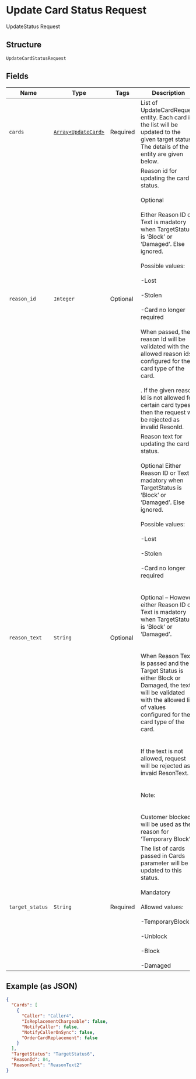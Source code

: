 
# Update Card Status Request

UpdateStatus Request

## Structure

`UpdateCardStatusRequest`

## Fields

| Name | Type | Tags | Description |
|  --- | --- | --- | --- |
| `cards` | [`Array<UpdateCard>`](../../doc/models/update-card.md) | Required | List of UpdateCardRequest entity. Each card in the list will be updated to the given target status. The details of the entity are given below. |
| `reason_id` | `Integer` | Optional | Reason id for updating the card status.<br /><br>Optional<br /><br>Either Reason ID or Text is madatory when TargetStatus is ‘Block’ or ‘Damaged’. Else ignored.<br /><br>Possible values:<br /><br>-Lost <br /><br>-Stolen <br /><br>-Card no longer required<br /><br>When passed, the reason Id will be validated with the allowed reason ids configured for the card type of the card.<br /><br>. If the given reason Id is not allowed for certain card types, then the request will be rejected as invalid ResonId. |
| `reason_text` | `String` | Optional | Reason text for updating the card status.<br /><br>Optional Either Reason ID or Text is madatory when TargetStatus is ‘Block’ or ‘Damaged’. Else ignored.<br /><br>Possible values:<br /><br>-Lost <br /><br>-Stolen <br /><br>-Card no longer required <br /><br><br>Optional – However, either Reason ID or Text is madatory when TargetStatus is ‘Block’ or ‘Damaged’.<br /><br><br>When Reason Text is passed and the Target Status is either Block or Damaged, the text will be validated with the allowed list of values configured for the card type of the card.<br /><br><br>If the text is not allowed, request will be rejected as invaid ResonText.<br /><br><br>Note:<br /><br><br>Customer blocked’ will be used as the reason for ‘Temporary Block’. |
| `target_status` | `String` | Required | The list of cards passed in Cards parameter will be updated to this status.<br /><br>Mandatory<br /><br>Allowed values:<br /><br>-TemporaryBlock<br /><br>-Unblock<br /><br>-Block<br /><br>-Damaged<br /> |

## Example (as JSON)

```json
{
  "Cards": [
    {
      "Caller": "Caller4",
      "IsReplacementChargeable": false,
      "NotifyCaller": false,
      "NotifyCallerOnSync": false,
      "OrderCardReplacement": false
    }
  ],
  "TargetStatus": "TargetStatus6",
  "ReasonId": 84,
  "ReasonText": "ReasonText2"
}
```

